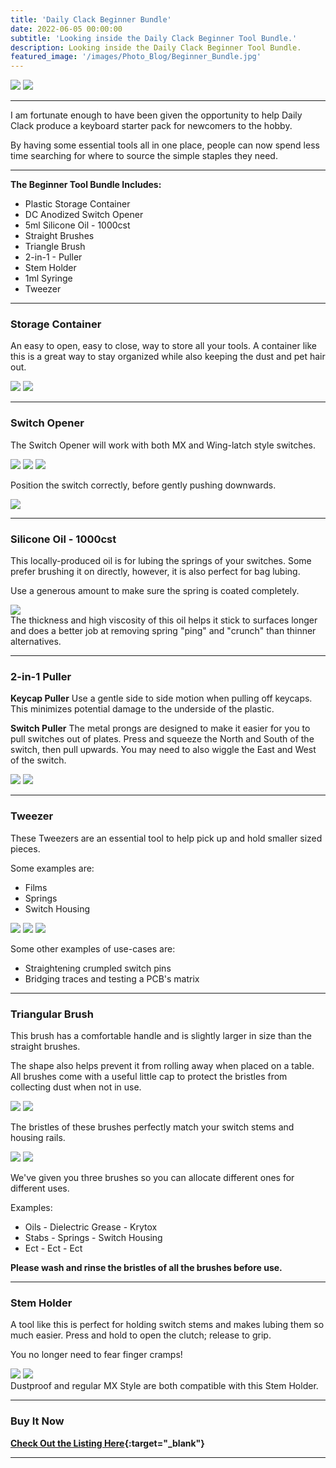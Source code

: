 ```yaml
---
title: 'Daily Clack Beginner Bundle'
date: 2022-06-05 00:00:00
subtitle: 'Looking inside the Daily Clack Beginner Tool Bundle.'
description: Looking inside the Daily Clack Beginner Tool Bundle.
featured_image: '/images/Photo_Blog/Beginner_Bundle.jpg'
--- 
```


<div class="gallery" data-columns="2">
	<img src="/images/Photo_Blog/Beginner_Bundle.jpg">
	<img src="/images/Photo_Blog/Beginner_Bundle_3.jpg">
</div>

---

I am fortunate enough to have been given the opportunity to help Daily Clack produce a keyboard starter pack for newcomers to the hobby. 

By having some essential tools all in one place, people can now spend less time searching for where to source the simple staples they need.  

---

**The Beginner Tool Bundle Includes:** 
* Plastic Storage Container
* DC Anodized Switch Opener
* 5ml Silicone Oil - 1000cst
* Straight Brushes
* Triangle Brush
* 2-in-1 - Puller
* Stem Holder
* 1ml Syringe
* Tweezer

---

### Storage Container
An easy to open, easy to close, way to store all your tools. 
A container like this is a great way to stay organized while also keeping the dust and pet hair out. 

<div class="gallery" data-columns="2">
	<img src="/images/Photo_Blog/Beginner_Bundle_0.jpg">
	<img src="/images/Photo_Blog/Beginner_Bundle_2.jpg">
</div>

---

### Switch Opener
The Switch Opener will work with both MX and Wing-latch style switches. 

<div class="gallery" data-columns="3">
	<img src="/images/Photo_Blog/Switch_Opener.jpg">
	<img src="/images/Photo_Blog/Switch_Opener_Kailh.jpg">
	<img src="/images/Photo_Blog/Switch_Opener_MX.jpg">
</div>

Position the switch correctly, before gently pushing downwards. 

<div class="gallery2" data-columns="1">
	<img src="/images/Photo_Blog/Switch_Opener_MX_Open.jpg">
</div>

---

### Silicone Oil - 1000cst
This locally-produced oil is for lubing the springs of your switches. 
Some prefer brushing it on directly, however, it is also perfect for bag lubing. 

Use a generous amount to make sure the spring is coated completely. 
 
<div class="gallery3" data-columns="1">
	<img src="/images/Photo_Blog/Silicone_Oil.gif">
</div>
The thickness and high viscosity of this oil helps it stick to surfaces longer and does a better job at removing spring "ping" and "crunch" than thinner alternatives. 

---

### 2-in-1 Puller
**Keycap Puller**
Use a gentle side to side motion when pulling off keycaps. This minimizes potential damage to the underside of the plastic. 

**Switch Puller** 
The metal prongs are designed to make it easier for you to pull switches out of plates. Press and squeeze the North and South of the switch, then pull upwards. 
You may need to also wiggle the East and West of the switch. 

<div class="gallery" data-columns="2">
<img src="/images/Photo_Blog/Wire_Puller.jpg">
<img src="/images/Photo_Blog/Switch_Puller.jpg">
</div>

---

### Tweezer
These Tweezers are an essential tool to help pick up and hold smaller sized pieces. 

Some examples are:
* Films
* Springs
* Switch Housing

<div class="gallery" data-columns="3">
	<img src="/images/Photo_Blog/Tweeser_Film.jpg">
	<img src="/images/Photo_Blog/Tweeser_Spring.jpg">
	<img src="/images/Photo_Blog/Tweeser_Top.jpg">
</div>

Some other examples of use-cases are:
* Straightening crumpled switch pins
* Bridging traces and testing a PCB's matrix

---

### Triangular Brush
This brush has a comfortable handle and is slightly larger in size than the straight brushes. 

The shape also helps prevent it from rolling away when placed on a table. All brushes come with a useful little cap to protect the bristles from collecting dust when not in use.  

<div class="gallery" data-columns="2">
	<img src="/images/Photo_Blog/Brush_2.jpg">
	<img src="/images/Photo_Blog/Brush.jpg">
</div>

The bristles of these brushes perfectly match your switch stems and housing rails. 

<div class="gallery" data-columns="2">
	<img src="/images/Photo_Blog/Brush_3.jpg">
	<img src="/images/Photo_Blog/Brush_4.jpg">
</div>

We've given you three brushes so you can allocate different ones for different uses. 

Examples: 
* Oils - Dielectric Grease - Krytox
* Stabs - Springs - Switch Housing
* Ect - Ect - Ect

**Please wash and rinse the bristles of all the brushes before use.**

---

### Stem Holder
A tool like this is perfect for holding switch stems and makes lubing them so much easier. Press and hold to open the clutch; release to grip. 

You no longer need to fear finger cramps!  

<div class="gallery" data-columns="2">
	<img src="/images/Photo_Blog/Stem_Holder_Dustproof.jpg">
	<img src="/images/Photo_Blog/Stem_Holder_MX.jpg">
</div>
Dustproof and regular MX Style are both compatible with this Stem Holder. 

---

### Buy It Now

**[Check Out the Listing Here](https://dailyclack.com/products/beginner-bundle-toolkit){:target="_blank"}**

---
